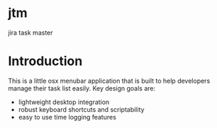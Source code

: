 jtm
===

jira task master


# Introduction
This is a little osx menubar application that is built to help developers manage their task list easily. Key design goals are:

* lightweight desktop integration
* robust keyboard shortcuts and scriptability
* easy to use time logging features

